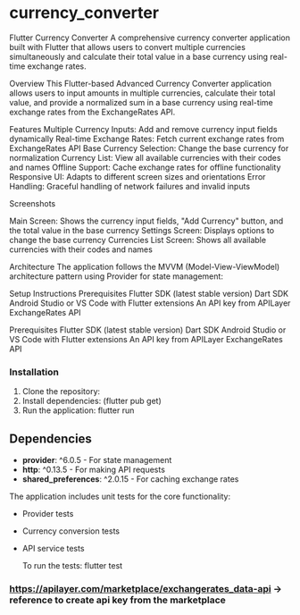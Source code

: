 # currency_converter

Flutter Currency Converter
    A comprehensive currency converter application built with Flutter that allows users to convert multiple currencies simultaneously and calculate their total value in a base currency using real-time exchange rates.

Overview
    This Flutter-based Advanced Currency Converter application allows users to input amounts in multiple currencies, calculate their total value, and provide a normalized sum in a base currency using real-time exchange rates from the ExchangeRates API.


Features
    Multiple Currency Inputs: Add and remove currency input fields dynamically
    Real-time Exchange Rates: Fetch current exchange rates from ExchangeRates API
    Base Currency Selection: Change the base currency for normalization
    Currency List: View all available currencies with their codes and names
    Offline Support: Cache exchange rates for offline functionality
    Responsive UI: Adapts to different screen sizes and orientations
    Error Handling: Graceful handling of network failures and invalid inputs

Screenshots

Main Screen: Shows the currency input fields, "Add Currency" button, and the total value in the base currency
Settings Screen: Displays options to change the base currency
Currencies List Screen: Shows all available currencies with their codes and names    

Architecture
    The application follows the MVVM (Model-View-ViewModel) architecture pattern using Provider for state management:

Setup Instructions
    Prerequisites
        Flutter SDK (latest stable version)
        Dart SDK
        Android Studio or VS Code with Flutter extensions
        An API key from APILayer ExchangeRates API

Prerequisites
    Flutter SDK (latest stable version)
    Dart SDK
    Android Studio or VS Code with Flutter extensions
    An API key from APILayer ExchangeRates API


### Installation

1. Clone the repository:
2. Install dependencies: (flutter pub get)
3. Run the application: flutter run

## Dependencies

  - **provider**: ^6.0.5 - For state management
  - **http**: ^0.13.5 - For making API requests
  - **shared_preferences**: ^2.0.15 - For caching exchange rates


The application includes unit tests for the core functionality:

- Provider tests
- Currency conversion tests
- API service tests


  To run the tests: flutter test
  

 ### https://apilayer.com/marketplace/exchangerates_data-api -> reference to create api key from the marketplace